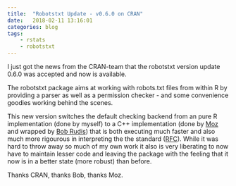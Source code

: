 ```yaml
---
title:  "Robotstxt Update - v0.6.0 on CRAN"
date:   2018-02-11 13:16:01
categories: blog
tags:
    - rstats
    - robotstxt
---
```



I just got the news from the CRAN-team that the robotstxt version update 0.6.0 
was accepted and now is available. 

The robotstxt package aims at working with robots.txt files from within R by 
providing a parser as well as a permission checker - and some convenience 
goodies working behind the scenes.

This new version switches the default checking backend from an pure R 
implementation (done by myself) to a C++ implementation (done by [Moz](https://github.com/seomoz/rep-cpp) and wrapped by [Bob Rudis](https://github.com/hrbrmstr/spiderbar)) that is both executing much faster 
and also much more rigourous in interpreting the the standard ([RFC](http://www.robotstxt.org/norobots-rfc.txt)). While it was hard to throw 
away so much of my own work it also is very liberating to now have to 
maintain lesser code and leaving the package with the feeling that it now is 
in a better state (more robust) than before. 

Thanks CRAN, thanks Bob, thanks Moz.
